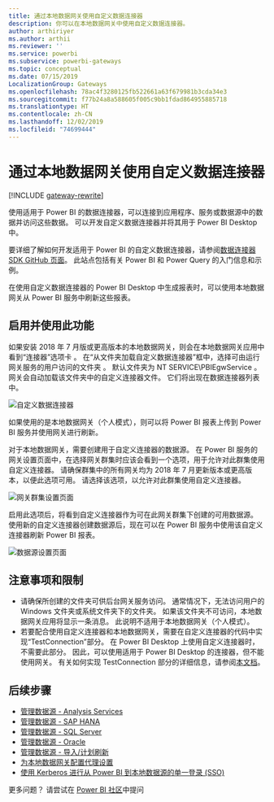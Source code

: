 ```yaml
---
title: 通过本地数据网关使用自定义数据连接器
description: 你可以在本地数据网关中使用自定义数据连接器。
author: arthiriyer
ms.author: arthii
ms.reviewer: ''
ms.service: powerbi
ms.subservice: powerbi-gateways
ms.topic: conceptual
ms.date: 07/15/2019
LocalizationGroup: Gateways
ms.openlocfilehash: 78ac4f3280125fb522661a63f679981b3cda34e3
ms.sourcegitcommit: f77b24a8a588605f005c9bb1fdad864955885718
ms.translationtype: HT
ms.contentlocale: zh-CN
ms.lasthandoff: 12/02/2019
ms.locfileid: "74699444"
---
```

# <a name="use-custom-data-connectors-with-the-on-premises-data-gateway"></a>通过本地数据网关使用自定义数据连接器

[!INCLUDE [gateway-rewrite](includes/gateway-rewrite.md)]

使用适用于 Power BI 的数据连接器，可以连接到应用程序、服务或数据源中的数据并访问这些数据。 可以开发自定义数据连接器并将其用于 Power BI Desktop 中。

要详细了解如何开发适用于 Power BI 的自定义数据连接器，请参阅[数据连接器 SDK GitHub 页面](https://aka.ms/dataconnectors)。 此站点包括有关 Power BI 和 Power Query 的入门信息和示例。

在使用自定义数据连接器的 Power BI Desktop 中生成报表时，可以使用本地数据网关从 Power BI 服务中刷新这些报表。

## <a name="enable-and-use-this-capability"></a>启用并使用此功能

如果安装 2018 年 7 月版或更高版本的本地数据网关，则会在本地数据网关应用中看到“连接器”选项卡  。 在“从文件夹加载自定义数据连接器”框中，选择可由运行网关服务的用户访问的文件夹  。 默认文件夹为 NT SERVICE\PBIEgwService  。 网关会自动加载该文件夹中的自定义连接器文件。 它们将出现在数据连接器列表中。

![自定义数据连接器](media/service-gateway-custom-connectors/gateway-onprem-customconnector1.png)

如果使用的是本地数据网关（个人模式），则可以将 Power BI 报表上传到 Power BI 服务并使用网关进行刷新。

对于本地数据网关，需要创建用于自定义连接器的数据源。 在 Power BI 服务的网关设置页面中，在选择网关群集时应该会看到一个选项，用于允许对此群集使用自定义连接器。 请确保群集中的所有网关均为 2018 年 7 月更新版本或更高版本，以便此选项可用。 请选择该选项，以允许对此群集使用自定义连接器。

![网关群集设置页面](media/service-gateway-custom-connectors/gateway-onprem-customconnector2.png)

启用此选项后，将看到自定义连接器作为可在此网关群集下创建的可用数据源。 使用新的自定义连接器创建数据源后，现在可以在 Power BI 服务中使用该自定义连接器刷新 Power BI 报表。

![数据源设置页面](media/service-gateway-custom-connectors/gateway-onprem-customconnector3.png)

## <a name="considerations-and-limitations"></a>注意事项和限制

* 请确保所创建的文件夹可供后台网关服务访问。 通常情况下，无法访问用户的 Windows 文件夹或系统文件夹下的文件夹。 如果该文件夹不可访问，本地数据网关应用将显示一条消息。 此说明不适用于本地数据网关（个人模式）。
* 若要配合使用自定义连接器和本地数据网关，需要在自定义连接器的代码中实现“TestConnection”部分。 在 Power BI Desktop 上使用自定义连接器时，不需要此部分。 因此，可以使用适用于 Power BI Desktop 的连接器，但不能使用网关。 有关如何实现 TestConnection 部分的详细信息，请参阅[本文档](https://github.com/Microsoft/DataConnectors/blob/master/docs/m-extensions.md#implementing-testconnection-for-gateway-support)。

## <a name="next-steps"></a>后续步骤

* [管理数据源 - Analysis Services](service-gateway-enterprise-manage-ssas.md)  
* [管理数据源 - SAP HANA](service-gateway-enterprise-manage-sap.md)  
* [管理数据源 - SQL Server](service-gateway-enterprise-manage-sql.md)  
* [管理数据源 - Oracle](service-gateway-onprem-manage-oracle.md)  
* [管理数据源 - 导入/计划刷新](service-gateway-enterprise-manage-scheduled-refresh.md)
* [为本地数据网关配置代理设置](/data-integration/gateway/service-gateway-proxy)
* [使用 Kerberos 进行从 Power BI 到本地数据源的单一登录 (SSO)](service-gateway-sso-kerberos.md)  

更多问题？ 请尝试在 [Power BI 社区](https://community.powerbi.com/)中提问
